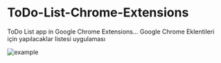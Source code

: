 # ToDo-List-Chrome-Extensions
ToDo List app in Google Chrome Extensions... Google Chrome Eklentileri için yapılacaklar listesi uygulaması

![example](https://user-images.githubusercontent.com/53579912/140647544-95ac8ea3-93ed-47c0-867f-43304c60905f.png)
